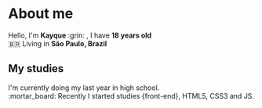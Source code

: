 <h1>About me</h1>
Hello, I'm <strong>Kayque</strong> :grin: , I have <strong>18 years old</strong></br>
🇧🇷 Living in <strong>São Paulo, Brazil</strong> </br>


<h2>My studies</h2>
I'm currently doing my last year in high school.</br>
:mortar_board: Recently I started studies {front-end}, HTML5, CSS3 and JS.

